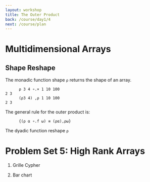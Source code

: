 ```yaml
---
layout: workshop
title: The Outer Product
back: /course/day1/4
next: /course/plan
---
```


# Multidimensional Arrays

## Shape Reshape
The monadic function shape `⍴` returns the shape of an array.

```APL
      ⍴ 3 4 ∘.× 1 10 100
2 3
      (⍴3 4) ,⍴ 1 10 100
2 3
```

The general rule for the outer product is:

```APL
      {(⍴ ⍺ ∘.f ⍵) ≡ (⍴⍺),⍴⍵}      
```

The dyadic function reshape `⍴` 

# Problem Set 5: High Rank Arrays

1. Grille Cypher

1. Bar chart